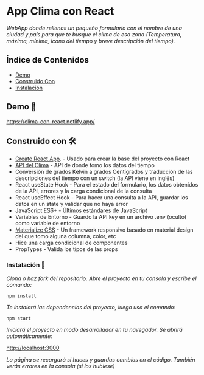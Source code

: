# App Clima con React

_WebApp donde rellenas un pequeño formulario con el nombre de una ciudad y país para que te busque el clima de esa zona (Temperatura, máxima, mínima, icono del tiempo y breve descripción del tiempo)._

## Índice de Contenidos

-   [Demo](#demo-)
-   [Construido Con](#construido-con-%EF%B8%8F)
-   [Instalación](#instalación-)

## Demo 🚀

https://clima-con-react.netlify.app/

## Construido con 🛠️

-   [Create React App](https://github.com/facebook/create-react-app). - Usado para crear la base del proyecto con React
-   [API del Clima](https://openweathermap.org/api) - API de donde tomo los datos del tiempo
-   Conversión de grados Kelvin a grados Centígrados y traducción de las descripciones del tiempo con un switch (la API viene en inglés)
-   React useState Hook - Para el estado del formulario, los datos obtenidos de la API, errores y la carga condicional de la consulta
-   React useEffect Hook - Para hacer una consulta a la API, guardar los datos en un state y validar que no haya error
-   JavaScript ES6+ - Últimos estándares de JavaScript
-   Variables de Entorno - Guardo la API key en un archivo .env (oculto) como variable de entorno
-   [Materialize CSS](https://materializecss.com/) - Un framework responsivo basado en material design del que tomo alguna columna, color, etc
-   Hice una carga condicional de componentes
-   PropTypes - Valida los tipos de las props

### Instalación 🔧

_Clona o haz fork del repositorio. Abre el proyecto en tu consola y escribe el comando:_

```
npm install
```

_Te instalará las dependencias del proyecto, luego usa el comando:_

```
npm start
```

_Iniciará el proyecto en modo desarrollador en tu navegador. Se abrirá automáticamente:_

[http://localhost:3000](http://localhost:3000)

_La página se recargará si haces y guardas cambios en el código. También verás errores en la consola (si los hubiese)_
